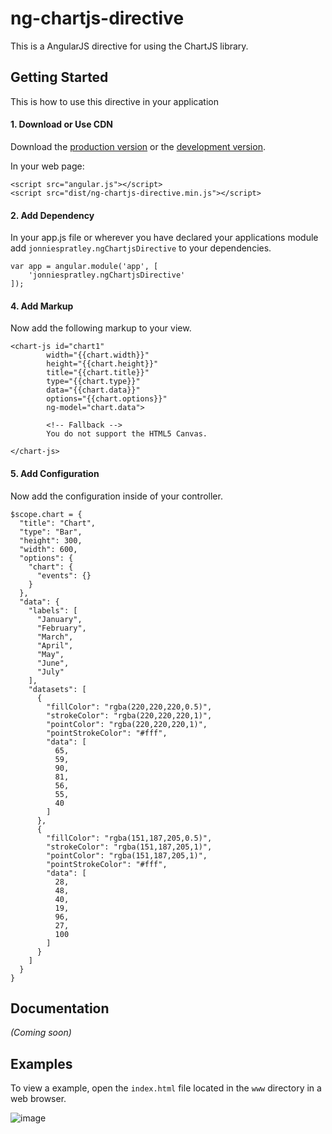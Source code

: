 
# ng-chartjs-directive
This is a AngularJS directive for using the ChartJS library.



## Getting Started
This is how to use this directive in your application

#### 1. Download or Use CDN

Download the [production version][min] or the [development version][max].

[min]: https://raw.github.com/jonniespratley/ng-chartjs-directive/master/dist/ng-chartjs-directive.min.js
[max]: https://raw.github.com/jonniespratley/ng-chartjs-directive/master/dist/ng-chartjs-directive.js


In your web page:

	<script src="angular.js"></script>
	<script src="dist/ng-chartjs-directive.min.js"></script>
	
	
#### 2. Add Dependency
In your app.js file or wherever you have declared your applications module add `jonniespratley.ngChartjsDirective` to your dependencies.

	var app = angular.module('app', [
		'jonniespratley.ngChartjsDirective'
	]);

#### 4. Add Markup
Now add the following markup to your view.

	<chart-js id="chart1"
			width="{{chart.width}}"
			height="{{chart.height}}"
			title="{{chart.title}}"
			type="{{chart.type}}"
			data="{{chart.data}}"
			options="{{chart.options}}"
			ng-model="chart.data">
			
			<!-- Fallback -->
			You do not support the HTML5 Canvas.
			
	</chart-js>


#### 5. Add Configuration
Now add the configuration inside of your controller.

	$scope.chart = {
	  "title": "Chart",
	  "type": "Bar",
	  "height": 300,
	  "width": 600,
	  "options": {
	    "chart": {
	      "events": {}
	    }
	  },
	  "data": {
	    "labels": [
	      "January",
	      "February",
	      "March",
	      "April",
	      "May",
	      "June",
	      "July"
	    ],
	    "datasets": [
	      {
	        "fillColor": "rgba(220,220,220,0.5)",
	        "strokeColor": "rgba(220,220,220,1)",
	        "pointColor": "rgba(220,220,220,1)",
	        "pointStrokeColor": "#fff",
	        "data": [
	          65,
	          59,
	          90,
	          81,
	          56,
	          55,
	          40
	        ]
	      },
	      {
	        "fillColor": "rgba(151,187,205,0.5)",
	        "strokeColor": "rgba(151,187,205,1)",
	        "pointColor": "rgba(151,187,205,1)",
	        "pointStrokeColor": "#fff",
	        "data": [
	          28,
	          48,
	          40,
	          19,
	          96,
	          27,
	          100
	        ]
	      }
	    ]
	  }
	}




## Documentation
_(Coming soon)_


## Examples
To view a example, open the `index.html` file located in the `www` directory in a web browser.

![image](https://dl.dropboxusercontent.com/u/26906414/cdn/img/ng-chartjs-directive-screenshot.png)

